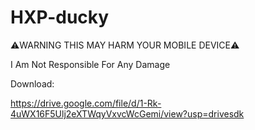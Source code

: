 # HXP-ducky
⚠️WARNING THIS MAY HARM YOUR MOBILE DEVICE⚠️

I Am Not Responsible For Any Damage

Download:

https://drive.google.com/file/d/1-Rk-4uWX16F5Ulj2eXTWqyVxvcWcGemi/view?usp=drivesdk
